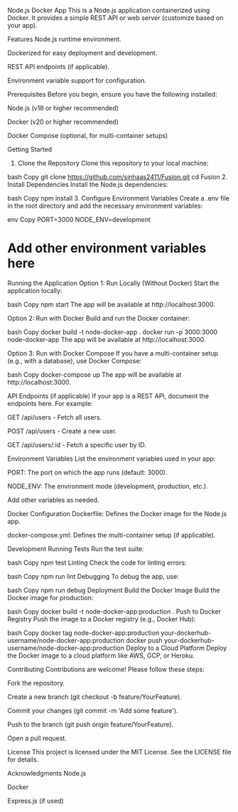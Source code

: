 Node.js Docker App
This is a Node.js application containerized using Docker. It provides a simple REST API or web server (customize based on your app).

Features
Node.js runtime environment.

Dockerized for easy deployment and development.

REST API endpoints (if applicable).

Environment variable support for configuration.

Prerequisites
Before you begin, ensure you have the following installed:

Node.js (v18 or higher recommended)

Docker (v20 or higher recommended)

Docker Compose (optional, for multi-container setups)

Getting Started
1. Clone the Repository
Clone this repository to your local machine:

bash
Copy
git clone https://github.com/sinhaas2411/Fusion.git
cd Fusion
2. Install Dependencies
Install the Node.js dependencies:

bash
Copy
npm install
3. Configure Environment Variables
Create a .env file in the root directory and add the necessary environment variables:

env
Copy
PORT=3000
NODE_ENV=development
# Add other environment variables here
Running the Application
Option 1: Run Locally (Without Docker)
Start the application locally:

bash
Copy
npm start
The app will be available at http://localhost:3000.

Option 2: Run with Docker
Build and run the Docker container:

bash
Copy
docker build -t node-docker-app .
docker run -p 3000:3000 node-docker-app
The app will be available at http://localhost:3000.

Option 3: Run with Docker Compose
If you have a multi-container setup (e.g., with a database), use Docker Compose:

bash
Copy
docker-compose up
The app will be available at http://localhost:3000.

API Endpoints (if applicable)
If your app is a REST API, document the endpoints here. For example:

GET /api/users - Fetch all users.

POST /api/users - Create a new user.

GET /api/users/:id - Fetch a specific user by ID.

Environment Variables
List the environment variables used in your app:

PORT: The port on which the app runs (default: 3000).

NODE_ENV: The environment mode (development, production, etc.).

Add other variables as needed.

Docker Configuration
Dockerfile: Defines the Docker image for the Node.js app.

docker-compose.yml: Defines the multi-container setup (if applicable).

Development
Running Tests
Run the test suite:

bash
Copy
npm test
Linting
Check the code for linting errors:

bash
Copy
npm run lint
Debugging
To debug the app, use:

bash
Copy
npm run debug
Deployment
Build the Docker Image
Build the Docker image for production:

bash
Copy
docker build -t node-docker-app:production .
Push to Docker Registry
Push the image to a Docker registry (e.g., Docker Hub):

bash
Copy
docker tag node-docker-app:production your-dockerhub-username/node-docker-app:production
docker push your-dockerhub-username/node-docker-app:production
Deploy to a Cloud Platform
Deploy the Docker image to a cloud platform like AWS, GCP, or Heroku.

Contributing
Contributions are welcome! Please follow these steps:

Fork the repository.

Create a new branch (git checkout -b feature/YourFeature).

Commit your changes (git commit -m 'Add some feature').

Push to the branch (git push origin feature/YourFeature).

Open a pull request.

License
This project is licensed under the MIT License. See the LICENSE file for details.

Acknowledgments
Node.js

Docker

Express.js (if used)

